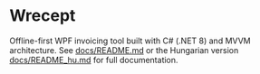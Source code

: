 # Wrecept

Offline-first WPF invoicing tool built with C# (.NET 8) and MVVM architecture.
See [docs/README.md](docs/README.md) or the Hungarian version
[docs/README_hu.md](docs/README_hu.md) for full documentation.
